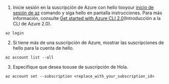 1. Inicie sesión en la suscripción de Azure con hello tooyour [inicio de sesión de az](/cli/azure/#login) comando y siga hello en pantalla instrucciones. Para más información, consulte [Get started with Azure CLI 2.0](/cli/azure/get-started-with-azure-cli)(Introducción a la CLI de Azure 2.0).

  ```azurecli
  az login
  ```
2. Si tiene más de una suscripción de Azure, mostrar las suscripciones de hello para la cuenta de hello.

  ```azurecli
  az account list --all
  ```
3. Especifique que desea toouse de suscripción de Hola.

  ```azurecli
  az account set --subscription <replace_with_your_subscription_id>
  ```